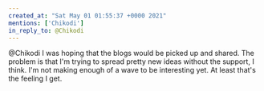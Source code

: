 ```yaml
---
created_at: "Sat May 01 01:55:37 +0000 2021"
mentions: ['Chikodi']
in_reply_to: @Chikodi
---
```


@Chikodi I was hoping that the blogs would be picked up and shared. The problem is that I'm trying to spread pretty new ideas without the support, I think. I'm not making enough of a wave to be interesting yet. At least that's the feeling I get.